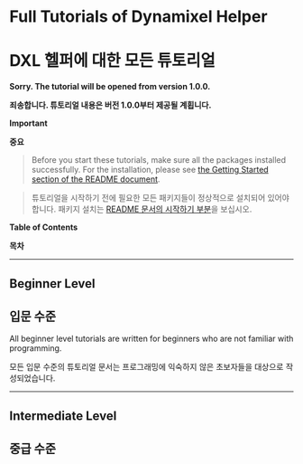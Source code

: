 <!---------------------------->
<!-- multilangual suffix: en, kr -->
<!---------------------------->

<!-- [en] -->
# Full Tutorials of Dynamixel Helper
<!-- [kr] -->
# DXL 헬퍼에 대한 모든 튜토리얼
<!-- [common] -->

<!-- [en] -->
**Sorry. The tutorial will be opened from version 1.0.0.**
<!-- [kr] -->
**죄송합니다. 튜토리얼 내용은 버전 1.0.0부터 제공될 계횝니다.**
<!-- [common] -->

<!-- [en] -->
**Important**
<!-- [kr] -->
**중요**
<!-- [common] -->

<!-- [en] -->
> Before you start these tutorials, make sure all the packages installed successfully. For the installation, please see [the Getting Started section of the README document](../README.md#-Getting-Started).
<!-- [kr] -->
> 튜토리얼을 시작하기 전에 필요한 모든 패키지들이 정상적으로 설치되어 있어야 합니다. 패키지 설치는 [README 문서의 시작하기 부분](../README.kr.md#-시작하기)을 보십시오.
<!-- [common] -->

<!-- [en] -->
**Table of Contents**
<!-- [kr] -->
**목차**
<!-- [common] -->

<!-- [[ multilangual toc: no-emoji level=2~3 ]] -->

---

<!-- [en] -->
## Beginner Level
<!-- [kr] -->
## 입문 수준
<!-- [common] -->

<!-- [en] -->
All beginner level tutorials are written for beginners who are not familiar with programming.
<!-- [kr] -->
모든 입문 수준의 튜토리얼 문서는 프로그래밍에 익숙하지 않은 초보자들을 대상으로 작성되었습니다.
<!-- [common] -->

---

<!-- [en] -->
## Intermediate Level
<!-- [kr] -->
## 중급 수준
<!-- [common] -->

